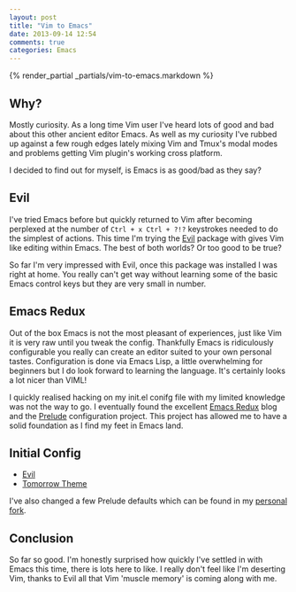 ```yaml
---
layout: post
title: "Vim to Emacs"
date: 2013-09-14 12:54
comments: true
categories: Emacs
---
```

{% render_partial _partials/vim-to-emacs.markdown %}

## Why?
Mostly curiosity. As a long time Vim user I've heard lots of good and bad about this other ancient editor Emacs. As well as my curiosity I've rubbed up against a few rough edges lately mixing Vim and Tmux's modal modes and problems getting Vim plugin's working cross platform.

I decided to find out for myself, is Emacs is as good/bad as they say?

## Evil
I've tried Emacs before but quickly returned to Vim after becoming perplexed at the number of `Ctrl + x Ctrl + ?!?` keystrokes needed to do the simplest of actions. This time I'm trying the [Evil](http://www.emacswiki.org/emacs/Evil) package with gives Vim like editing within Emacs. The best of both worlds? Or too good to be true?

So far I'm very impressed with Evil, once this package was installed I was right at home. You really can't get way without learning some of the basic Emacs control keys but they are very small in number.

## Emacs Redux
Out of the box Emacs is not the most pleasant of experiences, just like Vim it is very raw until you tweak the config. Thankfully Emacs is ridiculously configurable you really can create an editor suited to your own personal tastes. Configuration is done via Emacs Lisp, a little overwhelming for beginners but I do look forward to learning the language. It's certainly looks a lot nicer than VIML!

I quickly realised hacking on my init.el conifg file with my limited knowledge was not the way to go. I eventually found the excellent [Emacs Redux](http://emacsredux.com/) blog and the [Prelude](https://github.com/bbatsov/prelude) configuration project. This project has allowed me to have a solid foundation as I find my feet in Emacs land.

## Initial Config
* [Evil](http://www.emacswiki.org/emacs/Evil)
* [Tomorrow Theme](https://github.com/chriskempson/tomorrow-theme)

I've also changed a few Prelude defaults which can be found in my [personal fork](https://github.com/justinramel/prelude).

## Conclusion
So far so good. I'm honestly surprised how quickly I've settled in with Emacs this time, there is lots here to like. I really don't feel like I'm deserting Vim, thanks to Evil all that Vim 'muscle memory' is coming along with me.
